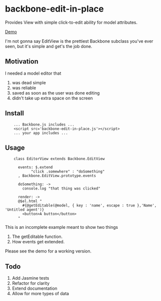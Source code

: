 backbone-edit-in-place
======================

Provides View with simple click-to-edit ability for model attributes.

[Demo](http://rawgit.com/fetmar/backbone-edit-in-place/master/demo.html)

I'm not gonna say EditView is the prettiest Backbone subclass you've ever seen, but it's simple and get's the job done. 

Motivation
----------

I needed a model editor that

  1. was dead simple
  2. was reliable
  3. saved as soon as the user was done editing
  4. didn't take up extra space on the screen

Install
-------

        ... Backbone.js includes ...
        <script src='backbone-edit-in-place.js'></script>
        ... your app includes ...
        
Usage
-----

        class EditorView extends Backbone.EditView

          events: $.extend
    		    "click .somewhere" : "doSomething"
		  , Backbone.EditView.prototype.events

          doSomething: ->
            console.log "that thing was clicked"

          render: ->
          @$el.html "
            #{@getEditable(@model, { key : 'name', escape : true },'Name', 'Untitled agent')}
            <button>A button</button>
          "

This is an incomplete example meant to show two things

  1. The getEditable function.
  2. How events get extended.

Please see the demo for a working version.

Todo
----

1. Add Jasmine tests
2. Refactor for clarity
3. Extend documentation
4. Allow for more types of data